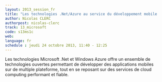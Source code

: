 ```yaml
---
layout: 2013_session_fr
title: "Les technologies .Net/Azure au service du développement mobile multiplateforme"
author: Nicolas CLERC
authorpost: nicolas-clerc
track: 13_microsoft
code: s13ms1c
web: 
language: fr
schedule : jeudi 24 octobre 2013, 11:40 - 12:25
---
```


Les technologies Microsoft .Net et Windows Azure offre un ensemble de technologies ouvertes permettant de développer des applications mobiles sur de multiple plateforme, tout en se reposant sur des services de cloud computing performant et fiable.
